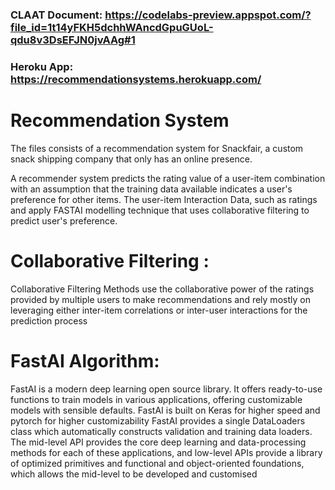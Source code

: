 ### CLAAT Document: https://codelabs-preview.appspot.com/?file_id=1t14yFKH5dchhWAncdGpuGUoL-qdu8v3DsEFJN0jvAAg#1

### Heroku App: https://recommendationsystems.herokuapp.com/

# Recommendation System
The files consists of a recommendation system for Snackfair, a custom snack shipping company that only has an online presence.

A recommender system predicts the rating value of a user-item combination with an assumption that the training data available indicates a user's preference for other items. The user-item Interaction Data, such as ratings and apply FASTAI modelling technique that uses collaborative filtering to predict user's preference.

# Collaborative Filtering :
Collaborative Filtering Methods use the collaborative power of the ratings provided by multiple users to make recommendations and rely mostly on leveraging either inter-item correlations or inter-user interactions for the prediction process

# FastAI Algorithm:
FastAI is a modern deep learning open source library. It offers ready-to-use functions to train models in various applications, offering customizable models with sensible defaults. FastAI is built on Keras for higher speed and pytorch for higher customizability FastAI provides a single DataLoaders class which automatically constructs validation and training data loaders. The mid-level API provides the core deep learning and data-processing methods for each of these applications, and low-level APIs provide a library of optimized primitives and functional and object-oriented foundations, which allows the mid-level to be developed and customised
